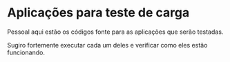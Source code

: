 # Aplicações para teste de carga

Pessoal aqui estão os códigos fonte para as aplicações que serão testadas.

Sugiro fortemente executar cada um deles e verificar como eles estão funcionando.